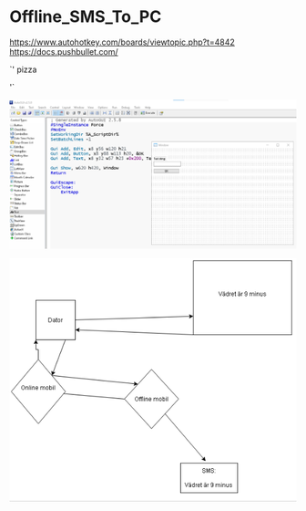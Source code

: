 # Offline_SMS_To_PC
https://www.autohotkey.com/boards/viewtopic.php?t=4842
https://docs.pushbullet.com/

`'
pizza

'`


![alt text](https://github.com/floowsnaake/Offline_SMS_To_PC/blob/main/gui.png)


![alt text](https://github.com/floowsnaake/Offline_SMS_To_PC/blob/main/sms.png)
